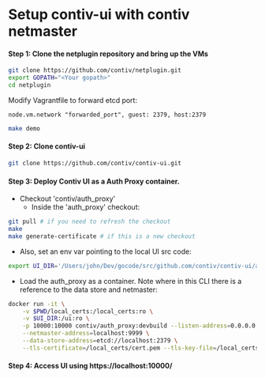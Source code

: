 # Setup contiv-ui with contiv netmaster

#### Step 1: Clone the netplugin repository and bring up the VMs

```sh
git clone https://github.com/contiv/netplugin.git
export GOPATH="<Your gopath>"
cd netplugin
```
Modify Vagrantfile to forward etcd port:
```
node.vm.network "forwarded_port", guest: 2379, host:2379
```
```sh
make demo
```

#### Step 2: Clone contiv-ui
```sh
git clone https://github.com/contiv/contiv-ui.git
```

#### Step 3: Deploy Contiv UI as a Auth Proxy container.

* Checkout 'contiv/auth_proxy'
  * Inside the 'auth_proxy' checkout:
```sh
git pull # if you need to refresh the checkout
make
make generate-certificate # if this is a new checkout
```
* Also, set an env var pointing to the local UI src code:
```sh
export UI_DIR='/Users/john/Dev/gocode/src/github.com/contiv/contiv-ui/app'
```

* Load the auth\_proxy as a container. Note where in this CLI there is a reference to the data store and netmaster:
```sh
docker run -it \
	-v $PWD/local_certs:/local_certs:ro \
	-v $UI_DIR:/ui:ro \
	-p 10000:10000 contiv/auth_proxy:devbuild --listen-address=0.0.0.0:10000  \
	--netmaster-address=localhost:9999 \
	--data-store-address=etcd://localhost:2379 \
	--tls-certificate=/local_certs/cert.pem --tls-key-file=/local_certs/local.key
```

#### Step 4: Access UI using https://localhost:10000/
